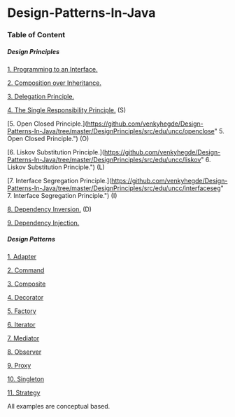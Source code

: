 # Design-Patterns-In-Java

### **Table of Content**

##### **Design Principles**
[1. Programming to an Interface.](https://github.com/venkyhegde/Design-Patterns-In-Java/tree/master/DesignPrinciples/src/edu/uncc/programminginterface "1. Programming to an Interface.")

[2. Composition over Inheritance.](https://github.com/venkyhegde/Design-Patterns-In-Java/tree/master/DesignPrinciples/src/edu/uncc/coi "2. Composition over Inheritance.")

[3. Delegation Principle.](https://github.com/venkyhegde/Design-Patterns-In-Java/tree/master/DesignPrinciples/src/edu/uncc/delegation "3. Delegation Principle.")

[4. The Single Responsibility Principle.](https://github.com/venkyhegde/Design-Patterns-In-Java/tree/master/DesignPrinciples/src/edu/uncc/singleresponsibility "4. The Single Responsibility Principle.") (S)

[5. Open Closed Principle.](https://github.com/venkyhegde/Design-Patterns-In-Java/tree/master/DesignPrinciples/src/edu/uncc/openclose" 5. Open Closed Principle.") (O)

[6. Liskov Substitution Principle.](https://github.com/venkyhegde/Design-Patterns-In-Java/tree/master/DesignPrinciples/src/edu/uncc/liskov" 6. Liskov Substitution Principle.") (L)

[7. Interface Segregation Principle.](https://github.com/venkyhegde/Design-Patterns-In-Java/tree/master/DesignPrinciples/src/edu/uncc/interfaceseg" 7. Interface Segregation Principle.") (I)

[8. Dependency Inversion.](https://github.com/venkyhegde/Design-Patterns-In-Java/tree/master/DesignPrinciples/src/edu/uncc/dip "8. Dependency Inversion.") (D)

[9. Dependency Injection.](https://github.com/venkyhegde/Design-Patterns-In-Java/tree/master/DesignPrinciples/src/edu/uncc/dependencyinjection "9. Dependency Injection.")


##### **Design Patterns**
[1. Adapter](https://github.com/venkyhegde/Design-Patterns-In-Java/tree/master/DesignPatterns/src/edu/uncc/adapter "1. Adapter")

[2. Command](https://github.com/venkyhegde/Design-Patterns-In-Java/tree/master/DesignPatterns/src/edu/uncc/command "2. Command")

[3. Composite](https://github.com/venkyhegde/Design-Patterns-In-Java/tree/master/DesignPatterns/src/edu/uncc/composite "3. Composite")

[4. Decorator](https://github.com/venkyhegde/Design-Patterns-In-Java/tree/master/DesignPatterns/src/edu/uncc/decorator "4. Decorator")

[5. Factory](https://github.com/venkyhegde/Design-Patterns-In-Java/tree/master/DesignPatterns/src/edu/uncc/factory "5. Factory")

[6. Iterator](https://github.com/venkyhegde/Design-Patterns-In-Java/tree/master/DesignPatterns/src/edu/uncc/iterator "6. Iterator")

[7. Mediator](https://github.com/venkyhegde/Design-Patterns-In-Java/tree/master/DesignPatterns/src/edu/uncc/mediator "7. Mediator")

[8. Observer](https://github.com/venkyhegde/Design-Patterns-In-Java/tree/master/DesignPatterns/src/edu/uncc/observer "8. Observer")

[9. Proxy](https://github.com/venkyhegde/Design-Patterns-In-Java/tree/master/DesignPatterns/src/edu/uncc/proxy "9. Proxy")

[10. Singleton](https://github.com/venkyhegde/Design-Patterns-In-Java/tree/master/DesignPatterns/src/edu/uncc/singleton "10. Singleton")

[11. Strategy](https://github.com/venkyhegde/Design-Patterns-In-Java/tree/master/DesignPatterns/src/edu/uncc/strategy "11. Strategy")



All examples are conceptual based.
